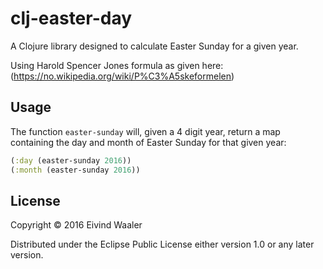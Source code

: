 # clj-easter-day

A Clojure library designed to calculate Easter Sunday for a given year.

Using Harold Spencer Jones formula as given here:
(https://no.wikipedia.org/wiki/P%C3%A5skeformelen)

## Usage

The function `easter-sunday` will, given a 4 digit year, return a map containing the
day and month of Easter Sunday for that given year:
```clojure
(:day (easter-sunday 2016))
(:month (easter-sunday 2016))
```

## License

Copyright © 2016 Eivind Waaler

Distributed under the Eclipse Public License either version 1.0 or any later version.
